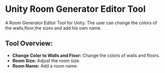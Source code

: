 # Unity Room Generator Editor Tool
A Room Generator Editor Tool for Unity. The user can change the colors of the walls,floor,the sizes and add his own name.
## Tool Overview:
- **Change Color to Walls and Floor:** Change the colors of walls and floors.
- **Room Size:** Adjust the room size.
- **Room Name:** Add a room name.

